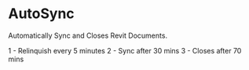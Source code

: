 # AutoSync
Automatically Sync and Closes Revit Documents.

1 - Relinquish every 5 minutes
2 - Sync after 30 mins
3 - Closes after 70 mins
